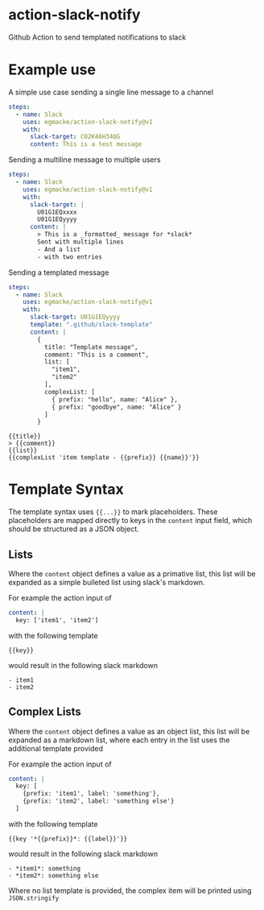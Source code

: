 # action-slack-notify

Github Action to send templated notifications to slack

# Example use

A simple use case sending a single line message to a channel

```yml
steps:
  - name: Slack
    uses: egmacke/action-slack-notify@v1
    with:
      slack-target: C02K46H34QG
      content: This is a test message
```

Sending a multiline message to multiple users

```yml
steps:
  - name: Slack
    uses: egmacke/action-slack-notify@v1
    with:
      slack-target: |
        U01G1EQxxxx
        U01G1EQyyyy
      content: |
        > This is a _formatted_ message for *slack*
        Sent with multiple lines
        - And a list
        - with two entries
```

Sending a templated message

```yml
steps:
  - name: Slack
    uses: egmacke/action-slack-notify@v1
    with:
      slack-target: U01G1EQyyyy
      template: ".github/slack-template"
      content: |
        {
          title: "Template message",
          comment: "This is a comment",
          list: [
            "item1",
            "item2"
          ],
          complexList: [
            { prefix: "hello", name: "Alice" },
            { prefix: "goodbye", name: "Alice" }
          ]
        }
```

```
{{title}}
> {{comment}}
{{list}}
{{complexList 'item template - {{prefix}} {{name}}'}}
```

# Template Syntax

The template syntax uses `{{...}}` to mark placeholders. These placeholders are mapped directly to keys in the `content` input field, which should be structured as a JSON object.

## Lists

Where the `content` object defines a value as a primative list, this list will be expanded as a simple bulleted list using slack's markdown.

For example the action input of

```yml
content: |
  key: ['item1', 'item2']
```

with the following template

```
{{key}}
```

would result in the following slack markdown

```
- item1
- item2
```

## Complex Lists

Where the `content` object defines a value as an object list, this list will be expanded as a markdown list, where each entry in the list uses the additional template provided

For example the action input of

```yml
content: |
  key: [
    {prefix: 'item1', label: 'something'}, 
    {prefix: 'item2', label: 'something else'}
  ]
```

with the following template

```
{{key '*{{prefix}}*: {{label}}'}}
```

would result in the following slack markdown

```
- *item1*: something
- *item2*: something else
```

Where no list template is provided, the complex item will be printed using `JSON.stringify`
